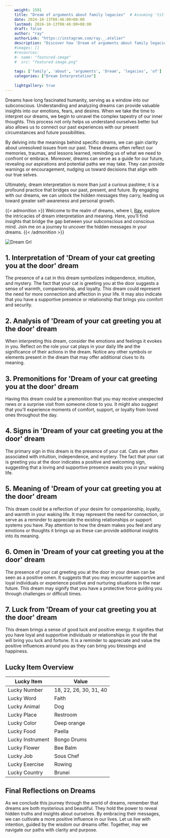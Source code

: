 ```yaml
---
    weight: 1591
    title: "Dream of arguments about family legacies"  # Assuming 'title' column exists
    date: 2024-10-13T08:46:00+08:00
    lastmod: 2024-10-13T08:46:00+08:00
    draft: false
    author: "ray"
    authorLink: "https://instagram.com/ray._.atelier"
    description: "Discover how 'Dream of arguments about family legacies' can interpret your future and uncover its significant meanings in your life."
    #images: []
    #resources:
    #- name: "featured-image"
    #  src: "featured-image.png"
    
    tags: ['family', 'about', 'arguments', 'Dream', 'legacies', 'of']
    categories: ["Dream Interpretation"]
    
    lightgallery: true
---
```

    
Dreams have long fascinated humanity, serving as a window into our subconscious. Understanding and analyzing dreams can provide valuable insights into our emotions, fears, and desires. When we take the time to interpret our dreams, we begin to unravel the complex tapestry of our inner thoughts. This process not only helps us understand ourselves better but also allows us to connect our past experiences with our present circumstances and future possibilities.

By delving into the meanings behind specific dreams, we can gain clarity about unresolved issues from our past. These dreams often reflect our memories, traumas, and lessons learned, reminding us of what we need to confront or embrace. Moreover, dreams can serve as a guide for our future, revealing our aspirations and potential paths we may take. They can provide warnings or encouragement, nudging us toward decisions that align with our true selves.

Ultimately, dream interpretation is more than just a curious pastime; it is a profound practice that bridges our past, present, and future. By engaging with our dreams, we can unlock the hidden messages they carry, leading us toward greater self-awareness and personal growth.

{{< admonition >}}
Welcome to the realm of dreams, where I, [Ray](https://instagram.com/ray._.atelier), explore the intricacies of dream interpretation and meaning. Here, you’ll find insights that bridge the gap between your subconscious and conscious mind. Join me on a journey to uncover the hidden messages in your dreams.
{{< /admonition >}}

![Dream Grl](https://cdn.pixabay.com/photo/2017/11/02/03/35/gothic-2910057_1280.jpg "Dream Grl")

## 1. Interpretation of 'Dream of your cat greeting you at the door' dream
 The presence of a cat in this dream symbolizes independence, intuition, and mystery. The fact that your cat is greeting you at the door suggests a sense of warmth, companionship, and loyalty. This dream could represent the need for more connection and affection in your life. It may also indicate that you have a supportive presence or relationship that brings you comfort and security.

## 2. Analysis of 'Dream of your cat greeting you at the door' dream
 When interpreting this dream, consider the emotions and feelings it evokes in you. Reflect on the role your cat plays in your daily life and the significance of their actions in the dream. Notice any other symbols or elements present in the dream that may offer additional clues to its meaning.

## 3. Premonitions for 'Dream of your cat greeting you at the door' dream
 Having this dream could be a premonition that you may receive unexpected news or a surprise visit from someone close to you. It might also suggest that you'll experience moments of comfort, support, or loyalty from loved ones throughout the day.

## 4. Signs in 'Dream of your cat greeting you at the door' dream
 The primary sign in this dream is the presence of your cat. Cats are often associated with intuition, independence, and mystery. The fact that your cat is greeting you at the door indicates a positive and welcoming sign, suggesting that a loving and supportive presence awaits you in your waking life.

## 5. Meaning of 'Dream of your cat greeting you at the door' dream
 This dream could be a reflection of your desire for companionship, loyalty, and warmth in your waking life. It may represent the need for connection, or serve as a reminder to appreciate the existing relationships or support systems you have. Pay attention to how the dream makes you feel and any emotions or thoughts it brings up as these can provide additional insights into its meaning.

## 6. Omen in 'Dream of your cat greeting you at the door' dream
 The presence of your cat greeting you at the door in your dream can be seen as a positive omen. It suggests that you may encounter supportive and loyal individuals or experience positive and nurturing situations in the near future. This dream may signify that you have a protective force guiding you through challenges or difficult times.

## 7. Luck from 'Dream of your cat greeting you at the door' dream
 This dream brings a sense of good luck and positive energy. It signifies that you have loyal and supportive individuals or relationships in your life that will bring you luck and fortune. It is a reminder to appreciate and value the positive influences around you as they can bring you blessings and happiness.

## Lucky Item Overview
| Lucky Item          | Value              |
|---------------|--------------------|
| Lucky Number        | 18, 22, 26, 30, 31, 40  |
| Lucky Word          | Faith |
| Lucky Animal        | Dog |
| Lucky Place         | Restroom     |
| Lucky Color         | Deep orange     |
| Lucky Food          | Paella      |
| Lucky Instrument    | Bongo Drums |
| Lucky Flower        | Bee Balm    |
| Lucky Job           | Sous Chef       |
| Lucky Exercise      | Rowing  |
| Lucky Country       | Brunei    |


##  Final Reflections on Dreams

As we conclude this journey through the world of dreams, remember that dreams are both mysterious and beautiful. They hold the power to reveal hidden truths and insights about ourselves. By embracing their messages, we can cultivate a more positive influence in our lives. Let us live with intention, guided by the wisdom our dreams offer. Together, may we navigate our paths with clarity and purpose.
